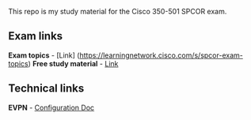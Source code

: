This repo is my study material for the Cisco 350-501 SPCOR exam.

## Exam links
**Exam topics** - [Link] (https://learningnetwork.cisco.com/s/spcor-exam-topics)
**Free study material** - [Link](https://learningnetwork.cisco.com/s/learning-plan-detail-standard?ltui__urlRecordId=a1c3i000003OvP0AAK&ltui__urlRedirect=learning-plan-detail-standard)

## Technical links
**EVPN** - [Configuration Doc](https://www.cisco.com/c/en/us/td/docs/routers/asr9000/software/asr9k-r6-2/lxvpn/configuration/guide/b-l2vpn-cg-asr9000-62x/b-l2vpn-cg-asr9000-62x_chapter_01011.html?referring_site=RE&pos=2&page=https://www.cisco.com/c/en/us/products/collateral/routers/asr-9000-series-aggregation-services-routers/whitepaper_c11-731864.html)
